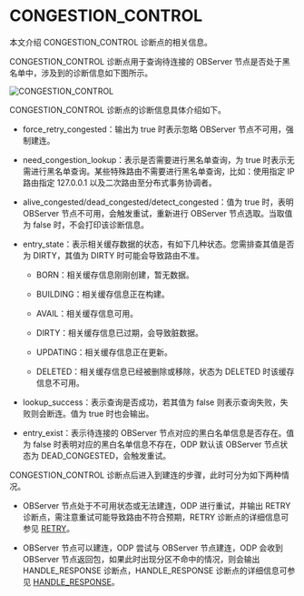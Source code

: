 # CONGESTION_CONTROL

本文介绍 CONGESTION_CONTROL 诊断点的相关信息。

CONGESTION_CONTROL 诊断点用于查询待连接的 OBServer 节点是否处于黑名单中，涉及到的诊断信息如下图所示。

![CONGESTION_CONTROL](https://obbusiness-private.oss-cn-shanghai.aliyuncs.com/doc/img/odp/V4.2.0/zh-CN/900.o-m-guide/400.routing-diagnosis/600.congestion-control-01.png)

CONGESTION_CONTROL 诊断点的诊断信息具体介绍如下。

* force_retry_congested：输出为 true 时表示忽略 OBServer 节点不可用，强制建连。

* need_congestion_lookup：表示是否需要进行黑名单查询，为 true 时表示无需进行黑名单查询。某些特殊路由不需要进行黑名单查询，比如：使用指定 IP 路由指定 127.0.0.1 以及二次路由至分布式事务协调者。

* alive_congested/dead_congested/detect_congested：值为 true 时，表明 OBServer 节点不可用，会触发重试，重新进行 OBServer 节点选取。当取值为 false 时，不会打印该诊断信息。

* entry_state：表示相关缓存数据的状态，有如下几种状态。您需排查其值是否为 DIRTY，其值为 DIRTY 时可能会导致路由不准。
  
  * BORN：相关缓存信息刚刚创建，暂无数据。
  
  * BUILDING：相关缓存信息正在构建。
  
  * AVAIL：相关缓存信息可用。
  
  * DIRTY：相关缓存信息已过期，会导致脏数据。
  
  * UPDATING：相关缓存信息正在更新。
  
  * DELETED：相关缓存信息已经被删除或移除，状态为 DELETED 时该缓存信息不可用。

* lookup_success：表示查询是否成功，若其值为 false 则表示查询失败，失败则会断连。值为 true 时也会输出。

* entry_exist：表示待连接的 OBServer 节点对应的黑白名单信息是否存在。值为 false 时表明对应的黑白名单信息不存在，ODP 默认该 OBServer 节点状态为 DEAD_CONGESTED，会触发重试。

CONGESTION_CONTROL 诊断点后进入到建连的步骤，此时可分为如下两种情况。

* OBServer 节点处于不可用状态或无法建连，ODP 进行重试，并输出 RETRY 诊断点，需注意重试可能导致路由不符合预期，RETRY 诊断点的详细信息可参见 [RETRY](700.retry.md)。

* OBServer 节点可以建连，ODP 尝试与 OBServer 节点建连，ODP 会收到 OBServer 节点返回包，如果此时出现分区不命中的情况，则会输出 HANDLE_RESPONSE 诊断点，HANDLE_RESPONSE 诊断点的详细信息可参见 [HANDLE_RESPONSE](800.handle-response.md)。
